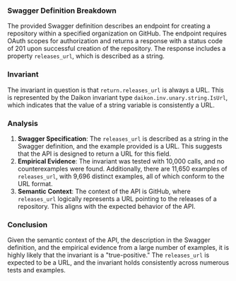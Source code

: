 ### Swagger Definition Breakdown
The provided Swagger definition describes an endpoint for creating a repository within a specified organization on GitHub. The endpoint requires OAuth scopes for authorization and returns a response with a status code of 201 upon successful creation of the repository. The response includes a property `releases_url`, which is described as a string.

### Invariant
The invariant in question is that `return.releases_url` is always a URL. This is represented by the Daikon invariant type `daikon.inv.unary.string.IsUrl`, which indicates that the value of a string variable is consistently a URL.

### Analysis
1. **Swagger Specification**: The `releases_url` is described as a string in the Swagger definition, and the example provided is a URL. This suggests that the API is designed to return a URL for this field.
2. **Empirical Evidence**: The invariant was tested with 10,000 calls, and no counterexamples were found. Additionally, there are 11,650 examples of `releases_url`, with 9,696 distinct examples, all of which conform to the URL format.
3. **Semantic Context**: The context of the API is GitHub, where `releases_url` logically represents a URL pointing to the releases of a repository. This aligns with the expected behavior of the API.

### Conclusion
Given the semantic context of the API, the description in the Swagger definition, and the empirical evidence from a large number of examples, it is highly likely that the invariant is a "true-positive." The `releases_url` is expected to be a URL, and the invariant holds consistently across numerous tests and examples.
